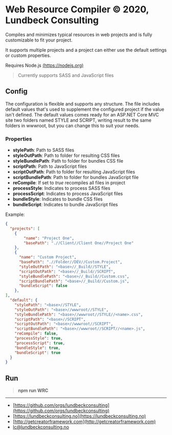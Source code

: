 # Web Resource Compiler &copy; 2020, Lundbeck Consulting

Compiles and minimizes typical resources in web projects and is fully customizable to fit your project.

It supports multiple projects and a project can either use the default settings or custom properties.

Requires Node.js [(https://nodejs.org)](https://nodejs.org)

> Currently supports SASS and JavaScript files

## Config

The configuration is flexible and supports any structure. The file includes default values that's used to supplement the configured project if the value isn't defined. The default values comes ready for an ASP.NET Core MVC site two folders named STYLE and SCRIPT, writing result to the same folders in wwwroot, but you can change this to suit your needs.

### Properties

* **stylePath**: Path to SASS files
* **styleOutPath**: Path to folder for resulting CSS files
* **styleBundlePath**: Path to folder for bundles CSS file
* **scriptPath**: Path to JavaScript files
* **scriptOutPath**: Path to folder for resulting JavaScript files
* **scriptBundlePath**: Path to folder for bundles JavaScript file
* **reCompile**: If set to _true_ recompiles all files in project
* **processStyle**: Indicates to process SASS files
* **processScript**: Indicates to process JavaScript files
* **bundleStyle**: Indicates to bundle CSS files
* **bundleScript**: Indicates to bundle JavaScript files

Example:

```JSON
{
  "projects": [
    {
        "name": "Project One",
        "basePath": ".//Client//Client One//Project One"
    },
    {
      "name": "Custom Project",
      "basePath": ".//Folder//DEV//Custom.Project",
      "styleOutPath": "<base>//_Build//STYLE",
      "scriptOutPath": "<base>//_Build//SCRIPT",
      "styleBundlePath": "<base>//_Build//Custom.css",
      "scriptBundlePath": "<base>//_Build//Custom.js",
      "bundleScript": false
    },
],
  "default": {
    "stylePath": "<base>//STYLE",
    "styleOutPath": "<base>//wwwroot//STYLE",
    "styleBundlePath": "<base>//wwwroot//STYLE//<name>.css",
    "scriptPath": "<base>//SCRIPT",
    "scriptOutPath": "<base>//wwwroot//SCRIPT",
    "scriptBundlePath": "<base>//wwwroot//SCRIPT//<name>.js",
    "reCompile": false,
    "processStyle": true,
    "processScript": true,
    "bundleStyle": true,
    "bundleScript": true
  }
}
```

## Run

> **npm run WRC**


---

* [https://github.com/orgs/lundbeckconsulting](https://github.com/orgs/lundbeckconsulting)
* [https://lundbeckconsulting.no](https://lundbeckconsulting.no)
* [http://getcreatorframework.com](http://getcreatorframework.com)
* [lc@lundbeckconsulting.no](mailto:lc@lundbeckconsulting.no)

